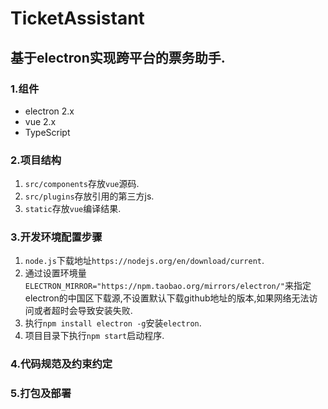 # TicketAssistant

## 基于electron实现跨平台的票务助手.

### 1.组件
* electron 2.x
* vue 2.x
* TypeScript

### 2.项目结构
1. `src/components`存放`vue`源码.
2. `src/plugins`存放引用的第三方js.
3. `static`存放`vue`编译结果.

### 3.开发环境配置步骤
1. `node.js`下载地址`https://nodejs.org/en/download/current`.
2. 通过设置环境量`ELECTRON_MIRROR="https://npm.taobao.org/mirrors/electron/"`来指定electron的中国区下载源,不设置默认下载github地址的版本,如果网络无法访问或者超时会导致安装失败.
3. 执行`npm install electron -g`安装`electron`.
4. 项目目录下执行`npm start`启动程序.

### 4.代码规范及约束约定

### 5.打包及部署